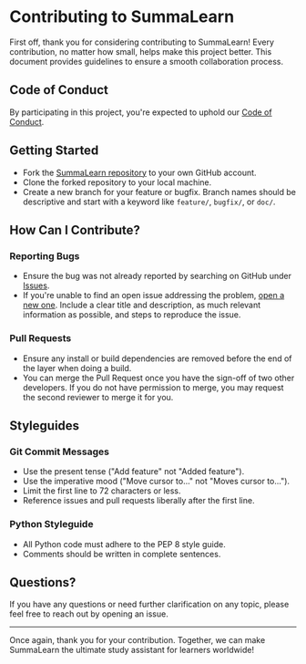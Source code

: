 # Contributing to SummaLearn

First off, thank you for considering contributing to SummaLearn! Every contribution, no matter how small, helps make this project better. This document provides guidelines to ensure a smooth collaboration process.

## Code of Conduct

By participating in this project, you're expected to uphold our [Code of Conduct](CODE_OF_CONDUCT.md).

## Getting Started

- Fork the [SummaLearn repository](https://github.com/mgrainger87/SummaLearn) to your own GitHub account.
- Clone the forked repository to your local machine.
- Create a new branch for your feature or bugfix. Branch names should be descriptive and start with a keyword like `feature/`, `bugfix/`, or `doc/`.

## How Can I Contribute?

### Reporting Bugs

- Ensure the bug was not already reported by searching on GitHub under [Issues](https://github.com/mgrainger87/SummaLearn/issues).
- If you're unable to find an open issue addressing the problem, [open a new one](https://github.com/mgrainger87/SummaLearn/issues/new). Include a clear title and description, as much relevant information as possible, and steps to reproduce the issue.

### Pull Requests

- Ensure any install or build dependencies are removed before the end of the layer when doing a build.
- You can merge the Pull Request once you have the sign-off of two other developers. If you do not have permission to merge, you may request the second reviewer to merge it for you.

## Styleguides

### Git Commit Messages

- Use the present tense ("Add feature" not "Added feature").
- Use the imperative mood ("Move cursor to..." not "Moves cursor to...").
- Limit the first line to 72 characters or less.
- Reference issues and pull requests liberally after the first line.

### Python Styleguide

- All Python code must adhere to the PEP 8 style guide.
- Comments should be written in complete sentences.

## Questions?

If you have any questions or need further clarification on any topic, please feel free to reach out by opening an issue.

---

Once again, thank you for your contribution. Together, we can make SummaLearn the ultimate study assistant for learners worldwide!
